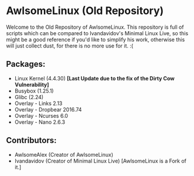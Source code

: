 # AwlsomeLinux (Old Repository)

Welcome to the Old Repository of AwlsomeLinux. This repository is full of scripts which can be compared to Ivandavidov's Minimal Linux Live, so this might be a good reference if you'd like to simplify his work, otherwise this will just collect dust, for there is no more use for it. :(

## Packages:
* Linux Kernel (4.4.30) **[Last Update due to the fix of the Dirty Cow Vulnerability]**
* Busybox (1.25.1)
* Glibc (2.24)
* Overlay - Links 2.13
* Overlay - Dropbear 2016.74
* Overlay - Ncurses 6.0
* Overlay - Nano 2.6.3

## Contributors:
* AwlsomeAlex (Creator of AwlsomeLinux)
* Ivandavidov (Creator of Minimal Linux Live) [AwlsomeLinux is a Fork of it.]


